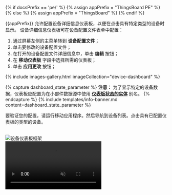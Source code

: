 {% if docsPrefix == 'pe/' %}
{% assign appPrefix = "ThingsBoard PE" %}
{% else %}
{% assign appPrefix = "ThingsBoard" %}
{% endif %}

{{appPrefix}} 允许配置设备详细信息仪表板，以便在点击具有特定类型的设备时显示。
设备详细信息仪表板可在设备配置文件表单中配置：

1. 通过屏幕左侧的主菜单转到 **设备配置文件**；
2. 单击要修改的设备配置文件；
3. 在打开的设备配置文件详细信息中，单击 **编辑** 按钮；
4. 在 **移动仪表板** 字段中选择所需的仪表板；
5. 单击 **应用更改** 按钮；

{% include images-gallery.html imageCollection="device-dashboard" %}

{% capture dashboard_state_parameter %}
**注意：** 为了显示特定的设备数据，仪表板应配置为在小部件数据源中使用 [**仪表板状态的实体**](/docs/{{docsPrefix}}user-guide/ui/aliases/#entity-from-dashboard-state) 别名。
{% endcapture %}
{% include templates/info-banner.md content=dashboard_state_parameter %}

要验证您的配置，请运行移动应用程序。然后导航到设备列表。点击具有已配置仪表板的类型的设备。

<br>

<div style="display: flex;">
    <div class="mobile-frame ios">
        <div class="phone-shadow right"></div>
        <div class="frame-image">
            <img src="/images/mobile/{{docsPrefix}}device-dashboard-frame.png" alt="设备仪表板框架">
        </div>
        <div class="frame-video">
            <video autoplay loop preload="auto" muted playsinline>
                 <source src="https://video.thingsboard.io/mobile/{{docsPrefix}}device-dashboard.mp4" type="video/mp4">
                 <source src="https://video.thingsboard.io/mobile/{{docsPrefix}}device-dashboard.webm" type="video/webm">
            </video>
        </div>
    </div>
</div>